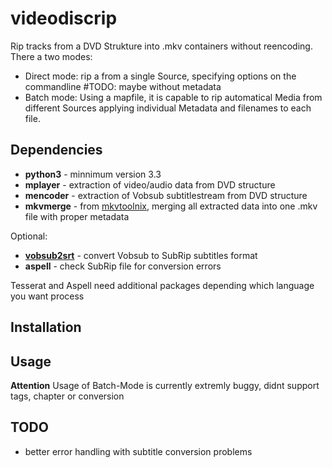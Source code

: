 videodiscrip
============
Rip tracks from a DVD Strukture into .mkv containers without reencoding.
There a two modes:
- Direct mode: rip a from a single Source, specifying options on the commandline #TODO: maybe without metadata
- Batch mode: Using a mapfile, it is capable to rip automatical Media from different Sources applying individual Metadata and filenames to each file.

Dependencies
------------
- **python3** - minnimum version 3.3
- **mplayer** - extraction of video/audio data from DVD structure
- **mencoder** - extraction of Vobsub subtitlestream from DVD structure
- **mkvmerge** - from [mkvtoolnix](http://www.bunkus.org/videotools/mkvtoolnix/), merging all extracted data into one .mkv file with proper
metadata

Optional:

- **[vobsub2srt](https://github.com/ruediger/VobSub2SRT)** - convert Vobsub to SubRip subtitles format
- **aspell** - check SubRip file for conversion errors

Tesserat and Aspell need additional packages depending which language you want process

Installation
------------

Usage
-----
**Attention**
Usage of Batch-Mode is currently extremly buggy, didnt support tags, chapter or conversion

TODO
----
- better error handling with subtitle conversion problems
